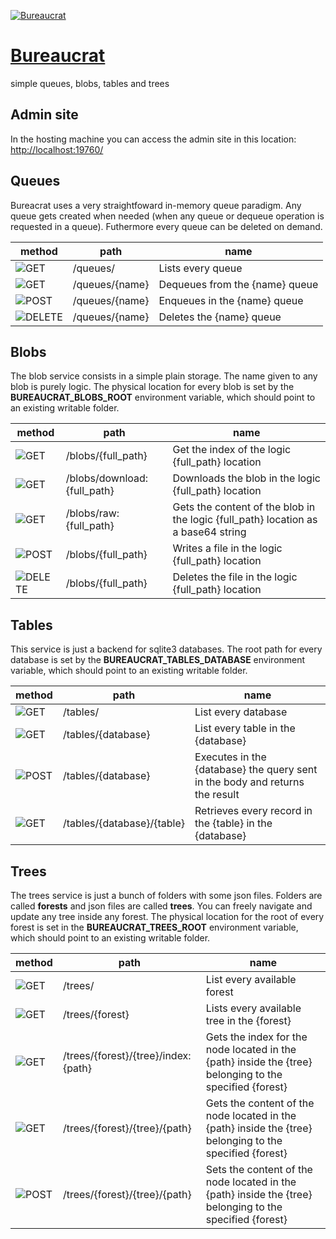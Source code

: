 
[![Bureaucrat](https://github.com/LostSavannah/bureaucrat/actions/workflows/publish_image.yml/badge.svg?branch=main)](https://github.com/LostSavannah/bureaucrat/actions/workflows/)

# [Bureaucrat](https://github.com/LostSavannah/bureaucrat)
simple queues, blobs, tables and trees
## Admin site
In the hosting machine you can access the admin site in this location: [http://localhost:19760/](http://localhost:19760/)

## Queues
Bureacrat uses a very straightfoward in-memory queue paradigm. Any queue gets created when needed (when any queue or dequeue operation is requested in a queue). Futhermore every queue can be deleted on demand. 

|method|path|name|
|---|---|---|
|![GET](https://img.shields.io/badge/-GET-blue.svg)|/queues/|Lists every queue|
|![GET](https://img.shields.io/badge/-GET-blue.svg)|/queues/{name}|Dequeues from the {name} queue|
|![POST](https://img.shields.io/badge/-POST-green.svg)|/queues/{name}|Enqueues in the {name} queue|
|![DELETE](https://img.shields.io/badge/-DELETE-red.svg)|/queues/{name}|Deletes the {name} queue|

## Blobs
The blob service consists in a simple plain storage. The name given to any blob is purely logic. The physical location for every blob is set by the <strong>BUREAUCRAT_BLOBS_ROOT</strong> environment variable, which should point to an existing writable folder. 

|method|path|name|
|---|---|---|
|![GET](https://img.shields.io/badge/-GET-blue.svg)|/blobs/{full_path}|Get the index of the logic {full_path} location|
|![GET](https://img.shields.io/badge/-GET-blue.svg)|/blobs/download:{full_path}|Downloads the blob in the logic {full_path} location|
|![GET](https://img.shields.io/badge/-GET-blue.svg)|/blobs/raw:{full_path}|Gets the content of the blob in the logic {full_path} location as a base64 string|
|![POST](https://img.shields.io/badge/-POST-green.svg)|/blobs/{full_path}|Writes a file in the logic {full_path} location|
|![DELETE](https://img.shields.io/badge/-DELETE-red.svg)|/blobs/{full_path}|Deletes the file in the logic {full_path} location|

## Tables
This service is just a backend for sqlite3 databases. The root path for every database is set by the <strong>BUREAUCRAT_TABLES_DATABASE</strong> environment variable, which should point to an existing writable folder. 

|method|path|name|
|---|---|---|
|![GET](https://img.shields.io/badge/-GET-blue.svg)|/tables/|List every database|
|![GET](https://img.shields.io/badge/-GET-blue.svg)|/tables/{database}|List every table in the {database}|
|![POST](https://img.shields.io/badge/-POST-green.svg)|/tables/{database}|Executes in the {database} the query sent in the body and returns the result|
|![GET](https://img.shields.io/badge/-GET-blue.svg)|/tables/{database}/{table}|Retrieves every record in the {table} in the {database}|

## Trees
The trees service is just a bunch of folders with some json files. Folders are called <strong>forests</strong> and json files are called <strong>trees</strong>. You can freely navigate and update any tree inside any forest. The physical location for the root of every forest is set in the <strong>BUREAUCRAT_TREES_ROOT</strong> environment variable, which should point to an existing writable folder. 

|method|path|name|
|---|---|---|
|![GET](https://img.shields.io/badge/-GET-blue.svg)|/trees/|List every available forest|
|![GET](https://img.shields.io/badge/-GET-blue.svg)|/trees/{forest}|Lists every available tree in the {forest}|
|![GET](https://img.shields.io/badge/-GET-blue.svg)|/trees/{forest}/{tree}/index:{path}|Gets the index for the node located in the {path} inside the {tree} belonging to the specified {forest}|
|![GET](https://img.shields.io/badge/-GET-blue.svg)|/trees/{forest}/{tree}/{path}|Gets the content of the node located in the {path} inside the {tree} belonging to the specified {forest}|
|![POST](https://img.shields.io/badge/-POST-green.svg)|/trees/{forest}/{tree}/{path}|Sets the content of the node located in the {path} inside the {tree} belonging to the specified {forest}|

